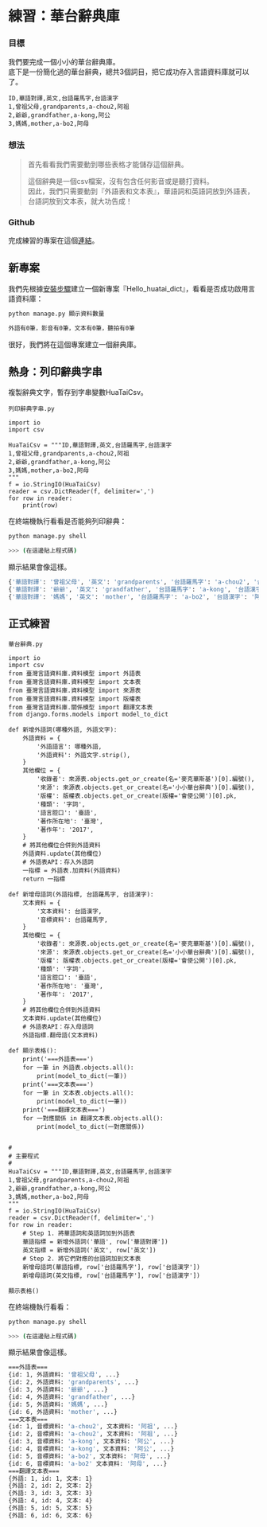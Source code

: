 # 練習：華台辭典庫

### 目標

我們要完成一個小小的華台辭典庫。  
底下是一份簡化過的華台辭典，總共3個詞目，把它成功存入言語資料庫就可以了。

```
ID,華語對譯,英文,台語羅馬字,台語漢字
1,曾祖父母,grandparents,a-chou2,阿祖
2,爺爺,grandfather,a-kong,阿公
3,媽媽,mother,a-bo2,阿母
```

### 想法

> 首先看看我們需要動到哪些表格才能儲存這個辭典。
>
> 這個辭典是一個csv檔案，沒有包含任何影音或是聽打資料。  
> 因此，我們只需要動到『外語表和文本表』，華語詞和英語詞放到外語表，台語詞放到文本表，就大功告成！

### Github

完成練習的專案在這個[連結](https://github.com/i3thuan5/Hello_huatai_dict)。

## 新專案

我們先根據[安裝步驟](安裝步驟.md)建立一個新專案『Hello\_huatai\_dict』，看看是否成功啟用言語資料庫：

```bash
python manage.py 顯示資料數量

外語有0筆，影音有0筆，文本有0筆，聽拍有0筆
```
很好，我們將在這個專案建立一個辭典庫。

## 熱身：列印辭典字串

複製辭典文字，暫存到字串變數HuaTaiCsv。

`列印辭典字串.py`
```python3
import io
import csv

HuaTaiCsv = """ID,華語對譯,英文,台語羅馬字,台語漢字
1,曾祖父母,grandparents,a-chou2,阿祖
2,爺爺,grandfather,a-kong,阿公
3,媽媽,mother,a-bo2,阿母
"""
f = io.StringIO(HuaTaiCsv)
reader = csv.DictReader(f, delimiter=',')
for row in reader:
    print(row)
```
在終端機執行看看是否能夠列印辭典：
```bash
python manage.py shell 

>>> (在這邊貼上程式碼)
```

顯示結果會像這樣。
```bash
{'華語對譯': '曾祖父母', '英文': 'grandparents', '台語羅馬字': 'a-chou2', '台語漢字': '阿祖', 'ID': '1'}
{'華語對譯': '爺爺', '英文': 'grandfather', '台語羅馬字': 'a-kong', '台語漢字': '阿公', 'ID': '2'}
{'華語對譯': '媽媽', '英文': 'mother', '台語羅馬字': 'a-bo2', '台語漢字': '阿母', 'ID': '3'}
```

## 正式練習

`華台辭典.py`

```python3
import io
import csv
from 臺灣言語資料庫.資料模型 import 外語表
from 臺灣言語資料庫.資料模型 import 文本表
from 臺灣言語資料庫.資料模型 import 來源表
from 臺灣言語資料庫.資料模型 import 版權表
from 臺灣言語資料庫.關係模型 import 翻譯文本表
from django.forms.models import model_to_dict
 
def 新增外語詞(哪種外語, 外語文字):
    外語資料 = {
        '外語語言': 哪種外語,
        '外語資料': 外語文字.strip(),
    }
    其他欄位 = {
        '收錄者': 來源表.objects.get_or_create(名='麥克華斯基')[0].編號(),
        '來源': 來源表.objects.get_or_create(名='小小華台辭典')[0].編號(),
        '版權': 版權表.objects.get_or_create(版權='會使公開')[0].pk,
        '種類': '字詞',
        '語言腔口': '臺語',
        '著作所在地': '臺灣',
        '著作年': '2017',
    }
    # 將其他欄位合併到外語資料
    外語資料.update(其他欄位)
    # 外語表API：存入外語詞
    一指標 = 外語表.加資料(外語資料)
    return 一指標

def 新增母語詞(外語指標, 台語羅馬字, 台語漢字):
    文本資料 = {
        '文本資料': 台語漢字,
        '音標資料': 台語羅馬字,
    }
    其他欄位 = {
        '收錄者': 來源表.objects.get_or_create(名='麥克華斯基')[0].編號(),
        '來源': 來源表.objects.get_or_create(名='小小華台辭典')[0].編號(),
        '版權': 版權表.objects.get_or_create(版權='會使公開')[0].pk,
        '種類': '字詞',
        '語言腔口': '臺語',
        '著作所在地': '臺灣',
        '著作年': '2017',
    }
    # 將其他欄位合併到外語資料
    文本資料.update(其他欄位)
    # 外語表API：存入母語詞
    外語指標.翻母語(文本資料)

def 顯示表格():
    print('===外語表===')
    for 一筆 in 外語表.objects.all():
        print(model_to_dict(一筆))
    print('===文本表===')
    for 一筆 in 文本表.objects.all():
        print(model_to_dict(一筆))
    print('===翻譯文本表===')
    for 一對應關係 in 翻譯文本表.objects.all():
        print(model_to_dict(一對應關係))


#
# 主要程式
#    
HuaTaiCsv = """ID,華語對譯,英文,台語羅馬字,台語漢字
1,曾祖父母,grandparents,a-chou2,阿祖
2,爺爺,grandfather,a-kong,阿公
3,媽媽,mother,a-bo2,阿母
"""
f = io.StringIO(HuaTaiCsv)
reader = csv.DictReader(f, delimiter=',')
for row in reader:
    # Step 1. 將華語詞和英語詞加到外語表
    華語指標 = 新增外語詞('華語', row['華語對譯'])
    英文指標 = 新增外語詞('英文', row['英文'])
    # Step 2. 將它們對應的台語詞加到文本表
    新增母語詞(華語指標, row['台語羅馬字'], row['台語漢字'])
    新增母語詞(英文指標, row['台語羅馬字'], row['台語漢字'])

顯示表格()
```

在終端機執行看看：
```bash
python manage.py shell 

>>> (在這邊貼上程式碼)
```

顯示結果會像這樣。
```bash
===外語表===
{id: 1, 外語資料: '曾祖父母', ...}
{id: 2, 外語資料: 'grandparents', ...}
{id: 3, 外語資料: '爺爺', ...}
{id: 4, 外語資料: 'grandfather', ...}
{id: 5, 外語資料: '媽媽', ...}
{id: 6, 外語資料: 'mother', ...}
===文本表===
{id: 1, 音標資料: 'a-chou2', 文本資料: '阿祖', ...}
{id: 2, 音標資料: 'a-chou2', 文本資料: '阿祖', ...}
{id: 3, 音標資料: 'a-kong', 文本資料: '阿公', ...}
{id: 4, 音標資料: 'a-kong', 文本資料: '阿公', ...}
{id: 5, 音標資料: 'a-bo2', 文本資料: '阿母', ...}
{id: 6, 音標資料: 'a-bo2' 文本資料: '阿母', ...}
===翻譯文本表===
{外語: 1, id: 1, 文本: 1}
{外語: 2, id: 2, 文本: 2}
{外語: 3, id: 3, 文本: 3}
{外語: 4, id: 4, 文本: 4}
{外語: 5, id: 5, 文本: 5}
{外語: 6, id: 6, 文本: 6}
```

